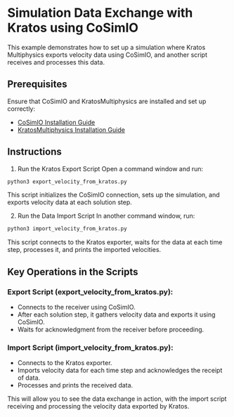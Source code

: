 # Simulation Data Exchange with Kratos using CoSimIO
This example demonstrates how to set up a simulation where Kratos Multiphysics exports velocity data using CoSimIO, and another script receives and processes this data.

## Prerequisites
Ensure that CoSimIO and KratosMultiphysics are installed and set up correctly:

- [CoSimIO Installation Guide](https://kratosmultiphysics.github.io/CoSimIO/tutorials/python/integration_co_sim_io.html)
- [KratosMultiphysics Installation Guide](https://github.com/KratosMultiphysics/Kratos/blob/master/INSTALL.md)

## Instructions
1. Run the Kratos Export Script
Open a command window and run:

```bash
python3 export_velocity_from_kratos.py
```

This script initializes the CoSimIO connection, sets up the simulation, and exports velocity data at each solution step.

2. Run the Data Import Script
In another command window, run:

```bash
python3 import_velocity_from_kratos.py
```

This script connects to the Kratos exporter, waits for the data at each time step, processes it, and prints the imported velocities.

## Key Operations in the Scripts
### Export Script (export_velocity_from_kratos.py):

- Connects to the receiver using CoSimIO.
- After each solution step, it gathers velocity data and exports it using CoSimIO.
- Waits for acknowledgment from the receiver before proceeding.

### Import Script (import_velocity_from_kratos.py):

- Connects to the Kratos exporter.
- Imports velocity data for each time step and acknowledges the receipt of data.
- Processes and prints the received data.

This will allow you to see the data exchange in action, with the import script receiving and processing the velocity data exported by Kratos.
